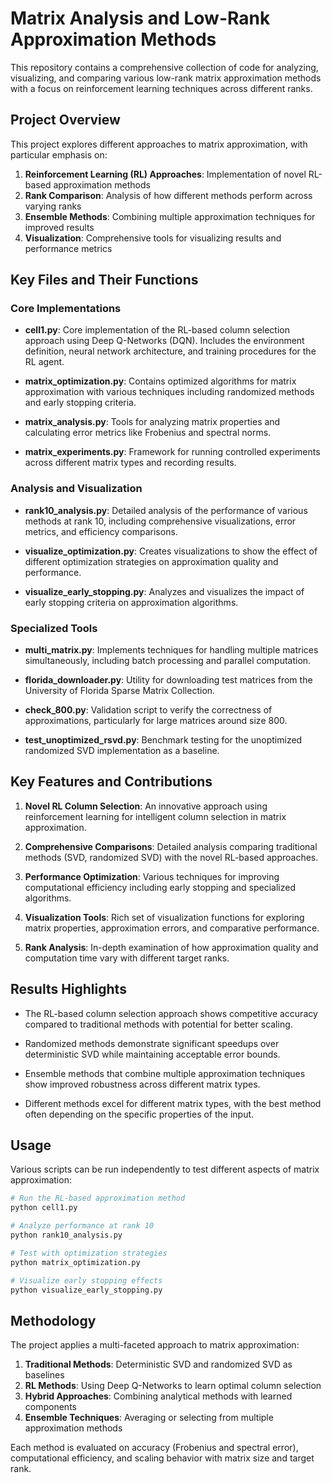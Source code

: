 # Matrix Analysis and Low-Rank Approximation Methods

This repository contains a comprehensive collection of code for analyzing, visualizing, and comparing various low-rank matrix approximation methods with a focus on reinforcement learning techniques across different ranks.

## Project Overview

This project explores different approaches to matrix approximation, with particular emphasis on:

1. **Reinforcement Learning (RL) Approaches**: Implementation of novel RL-based approximation methods
2. **Rank Comparison**: Analysis of how different methods perform across varying ranks
3. **Ensemble Methods**: Combining multiple approximation techniques for improved results
4. **Visualization**: Comprehensive tools for visualizing results and performance metrics

## Key Files and Their Functions

### Core Implementations

- **cell1.py**: Core implementation of the RL-based column selection approach using Deep Q-Networks (DQN). Includes the environment definition, neural network architecture, and training procedures for the RL agent.

- **matrix_optimization.py**: Contains optimized algorithms for matrix approximation with various techniques including randomized methods and early stopping criteria.

- **matrix_analysis.py**: Tools for analyzing matrix properties and calculating error metrics like Frobenius and spectral norms.

- **matrix_experiments.py**: Framework for running controlled experiments across different matrix types and recording results.

### Analysis and Visualization

- **rank10_analysis.py**: Detailed analysis of the performance of various methods at rank 10, including comprehensive visualizations, error metrics, and efficiency comparisons.

- **visualize_optimization.py**: Creates visualizations to show the effect of different optimization strategies on approximation quality and performance.

- **visualize_early_stopping.py**: Analyzes and visualizes the impact of early stopping criteria on approximation algorithms.

### Specialized Tools

- **multi_matrix.py**: Implements techniques for handling multiple matrices simultaneously, including batch processing and parallel computation.

- **florida_downloader.py**: Utility for downloading test matrices from the University of Florida Sparse Matrix Collection.

- **check_800.py**: Validation script to verify the correctness of approximations, particularly for large matrices around size 800.

- **test_unoptimized_rsvd.py**: Benchmark testing for the unoptimized randomized SVD implementation as a baseline.

## Key Features and Contributions

1. **Novel RL Column Selection**: An innovative approach using reinforcement learning for intelligent column selection in matrix approximation.

2. **Comprehensive Comparisons**: Detailed analysis comparing traditional methods (SVD, randomized SVD) with the novel RL-based approaches.

3. **Performance Optimization**: Various techniques for improving computational efficiency including early stopping and specialized algorithms.

4. **Visualization Tools**: Rich set of visualization functions for exploring matrix properties, approximation errors, and comparative performance.

5. **Rank Analysis**: In-depth examination of how approximation quality and computation time vary with different target ranks.

## Results Highlights

- The RL-based column selection approach shows competitive accuracy compared to traditional methods with potential for better scaling.
  
- Randomized methods demonstrate significant speedups over deterministic SVD while maintaining acceptable error bounds.

- Ensemble methods that combine multiple approximation techniques show improved robustness across different matrix types.

- Different methods excel for different matrix types, with the best method often depending on the specific properties of the input.

## Usage

Various scripts can be run independently to test different aspects of matrix approximation:

```bash
# Run the RL-based approximation method
python cell1.py

# Analyze performance at rank 10
python rank10_analysis.py

# Test with optimization strategies
python matrix_optimization.py

# Visualize early stopping effects
python visualize_early_stopping.py
```

## Methodology

The project applies a multi-faceted approach to matrix approximation:

1. **Traditional Methods**: Deterministic SVD and randomized SVD as baselines
2. **RL Methods**: Using Deep Q-Networks to learn optimal column selection
3. **Hybrid Approaches**: Combining analytical methods with learned components
4. **Ensemble Techniques**: Averaging or selecting from multiple approximation methods

Each method is evaluated on accuracy (Frobenius and spectral error), computational efficiency, and scaling behavior with matrix size and target rank.